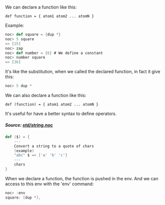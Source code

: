 We can declare a function like this:

``def function = { atom1 atom2 ... atomN }``

Example:

```scala
noc> def square = {dup *}
noc> 5 square
=> [25]
noc> zap
noc> def number = {6} # We define a constant
noc> number square
=> [36]
```

It's like the substitution, when we called the declared function, in fact it give this:

```scala
noc> 5 dup *
```

We can also declare a function like this:

```
def (function) = { atom1 atom2 ... atomN }
```

It's useful for have a better syntax to define operators.

##### Source: [std/string.noc](https://github.com/noc-lang/noc/blob/main/std/string.noc#L7)

```scala
def ($) = {
    ---
    Convert a string to a quote of chars
    (example)
    "abc" $ => ['a' 'b' 'c']
    ---
    chars
}
```

When we declare a function, the function is pushed in the env. And we can access to this env with the \'env\' command:

```scala
noc> :env
square: [dup *],
```